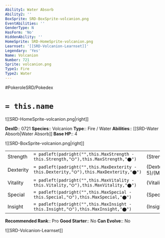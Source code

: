 ```yaml
---
Ability1: Water Absorb
Ability2: ''
BoxSprite: SRD-BoxSprite-volcanion.png
EventAbilities: ''
GenderType: N
HasForm: 'No'
HiddenAbility: ''
HomeSprite: SRD-HomeSprite-volcanion.png
Learnset: '[[SRD-Volcanion-Learnset]]'
Legendary: 'Yes'
Name: Volcanion
Number: 721
Sprite: volcanion.png
Type1: Fire
Type2: Water
---
```


#PokeroleSRD/Pokedex

# `= this.name`

![[SRD-HomeSprite-volcanion.png|right]]

**DexID**:: 0721
**Species**:: Volcanion
**Type**:: Fire / Water
**Abilities**:: [[SRD-Water Absorb|Water Absorb]]
**Base HP**:: 4

![[SRD-BoxSprite-volcanion.png|right]]

|           |                                                                                        |                                          |
| --------- | -------------------------------------------------------------------------------------- | ---------------------------------------- |
| Strength  | `= padleft(padright("",this.MaxStrength - this.Strength,"⭘"),this.MaxStrength,"⬤")`    | (Strength::6)/(MaxStrength::6)   |
| Dexterity | `= padleft(padright("",this.MaxDexterity - this.Dexterity,"⭘"),this.MaxDexterity,"⬤")` | (Dexterity:: 5)/(MaxDexterity::5) |
| Vitality  | `= padleft(padright("",this.MaxVitality - this.Vitality,"⭘"),this.MaxVitality,"⬤")`    | (Vitality::7)/(MaxVitality::7)   |
| Special   | `= padleft(padright("",this.MaxSpecial - this.Special,"⭘"),this.MaxSpecial,"⬤")`       | (Special::7)/(MaxSpecial::7)     |
| Insight   | `= padleft(padright("",this.MaxInsight - this.Insight,"⭘"),this.MaxInsight,"⬤")`       | (Insight::5)/(MaxInsight::5)     |

**Recommended Rank**:: Pro
**Good Starter**:: No
**Can Evolve**:: No

![[SRD-Volcanion-Learnset]]